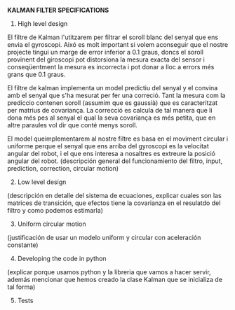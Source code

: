 **KALMAN FILTER SPECIFICATIONS**

1. High level design

El filtre de Kalman l'utitzarem per filtrar el soroll blanc del senyal que ens envia el gyroscopi. Aixó es molt important si volem aconseguir que el nostre projecte tingui un marge de error inferior a 0.1 graus, doncs el soroll provinent del giroscopi pot distorsiona la mesura exacta del sensor i conseqüentment la mesura es incorrecta i pot donar a lloc a errors més grans que 0.1 graus.

El filtre de kalman implementa un model predictiu del senyal y el convina amb el senyal que s'ha mesurat per fer una correció. Tant la mesura com la prediccio contenen soroll (assumim que es gaussià) que es caracteritzat per matrius de covariança. La correcció es calcula de tal manera que li dona més pes al senyal el qual la seva covariança es més petita, que en altre paraules vol dir que conté menys soroll.

El model queimplementarem al nostre filtre es basa en el moviment circular i uniforme perque el senyal que ens arriba del gyroscopi es la velocitat angular del robot, i el que ens interesa a nosaltres es extreure la posició angular del robot.
(descripción general del funcionamiento del filtro, input, prediction, correction, circular motion)


2. Low level design

(descripción en detalle del sistema de ecuaciones, explicar cuales son las matrices de transición, que efectos tiene la covarianza en el resulatdo del filtro y como podemos estimarla)


3. Uniform circular motion

(justificación de usar un modelo uniform y circular con aceleración constante)

4. Developing the code in python

(explicar porque usamos python y la libreria que vamos a hacer servir, además mencionar que hemos creado la clase Kalman que se inicializa de tal forma)


5. Tests
